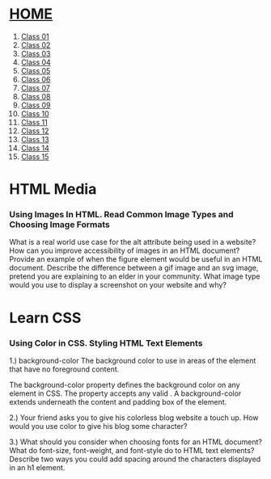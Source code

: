 # [HOME](README.md)

1. [Class 01](Class01.md)
2. [Class 02](Class02.md)
3. [Class 03](Class03.md)
4. [Class 04](Class04.md)
5. [Class 05](Class05.md)
6. [Class 06](Class06.md)
7. [Class 07](Class07.md)
8. [Class 08](Class08.md)
9. [Class 09](Class09.md)
10. [Class 10](Class10.md)
11. [Class 11](Class11.md)
12. [Class 12](Class12.md)
13. [Class 13](Class13.md)
14. [Class 14](Class14.md)
15. [Class 15](Class15.md)

# HTML Media

### Using Images In HTML. Read Common Image Types and Choosing Image Formats

What is a real world use case for the alt attribute being used in a website?
How can you improve accessibility of images in an HTML document?
Provide an example of when the figure element would be useful in an HTML document.
Describe the difference between a gif image and an svg image, pretend you are explaining to an elder in your community.
What image type would you use to display a screenshot on your website and why?

# Learn CSS

### Using Color in CSS. Styling HTML Text Elements

1.) background-color
The background color to use in areas of the element that have no foreground content.

The background-color property defines the background color on any element in CSS. The property accepts any valid <color>. A background-color extends underneath the content and padding box of the element.

2.) Your friend asks you to give his colorless blog website a touch up. How would you use color to give his blog some character?

3.) What should you consider when choosing fonts for an HTML document?
What do font-size, font-weight, and font-style do to HTML text elements?
Describe two ways you could add spacing around the characters displayed in an h1 element.
